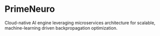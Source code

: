 # PrimeNeuro
Cloud-native AI engine leveraging microservices architecture for scalable, machine-learning driven backpropagation optimization.

